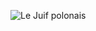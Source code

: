 ![Le Juif polonais](https://upload.wikimedia.org/wikipedia/commons/thumb/e/e8/Annex_-_Stewart%2C_James_%28Call_Northside_777%29_01.jpg/300px-Annex_-_Stewart%2C_James_%28Call_Northside_777%29_01.jpg)
